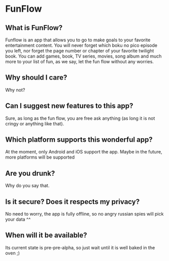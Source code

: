 # FunFlow

## What is FunFlow?
Funflow is an app that allows you to go to make goals to your favorite entertainment content. You will never forget which boku no pico episode you left, nor forget the page number or chapter of your favorite twilight book.
You can add games, book, TV series, movies, song album and much more to your list of fun, as we say, let the fun flow without any worries.

## Why should I care?
Why not?

## Can I suggest new features to this app?
Sure, as long as the fun flow, you are free ask anything (as long it is not cringy or anything like that).

## Which platform supports this wonderful app?
At the moment, only Android and iOS support the app. Maybe in the future, more platforms will be supported

## Are you drunk?
Why do you say that.

## Is it secure? Does it respects my privacy?
No need to worry, the app is fully offline, so no angry russian spies will pick your data ^^

## When will it be available?
Its current state is pre-pre-alpha, so just wait until it is well baked in the oven ;)

